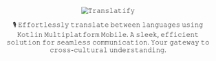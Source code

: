<div align="center">

![𝚃𝚛𝚊𝚗𝚜𝚕𝚊𝚝𝚒𝚏𝚢](https://github.com/devrath/Translatify/assets/1456191/6e6de844-799d-45d1-a9f5-74eaa7bca690)


🎙️ 𝙴𝚏𝚏𝚘𝚛𝚝𝚕𝚎𝚜𝚜𝚕𝚢 𝚝𝚛𝚊𝚗𝚜𝚕𝚊𝚝𝚎 𝚋𝚎𝚝𝚠𝚎𝚎𝚗 𝚕𝚊𝚗𝚐𝚞𝚊𝚐𝚎𝚜 𝚞𝚜𝚒𝚗𝚐 𝙺𝚘𝚝𝚕𝚒𝚗 𝙼𝚞𝚕𝚝𝚒𝚙𝚕𝚊𝚝𝚏𝚘𝚛𝚖 𝙼𝚘𝚋𝚒𝚕𝚎. 𝙰 𝚜𝚕𝚎𝚎𝚔, 𝚎𝚏𝚏𝚒𝚌𝚒𝚎𝚗𝚝 𝚜𝚘𝚕𝚞𝚝𝚒𝚘𝚗 𝚏𝚘𝚛 𝚜𝚎𝚊𝚖𝚕𝚎𝚜𝚜 𝚌𝚘𝚖𝚖𝚞𝚗𝚒𝚌𝚊𝚝𝚒𝚘𝚗. 𝚈𝚘𝚞𝚛 𝚐𝚊𝚝𝚎𝚠𝚊𝚢 𝚝𝚘 𝚌𝚛𝚘𝚜𝚜-𝚌𝚞𝚕𝚝𝚞𝚛𝚊𝚕 𝚞𝚗𝚍𝚎𝚛𝚜𝚝𝚊𝚗𝚍𝚒𝚗𝚐.

</div>


